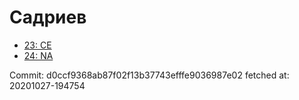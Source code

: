 # Садриев
- [23: CE](23.md)
- [24: NA](24.md)

Commit: d0ccf9368ab87f02f13b37743efffe9036987e02
 fetched at: 20201027-194754
